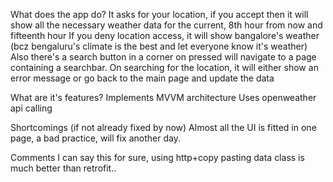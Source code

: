 What does the app do?
It asks for your location, if you accept then it will show all the necessary weather data for the current, 8th hour from now and fifteenth hour
If you deny location access, it will show bangalore's weather (bcz bengaluru's climate is the best and let everyone know it's weather)
Also there's a search button in a corner on pressed will navigate to a page containing a searchbar.
On searching for the location, it will either show an error message or go back to the main page and update the data

What are it's features?
Implements MVVM architecture
Uses openweather api calling

Shortcomings (if not already fixed by now)
Almost all the UI is fitted in one page, a bad practice, will fix another day.

Comments
I can say this for sure, using http+copy pasting data class is much better than retrofit..

